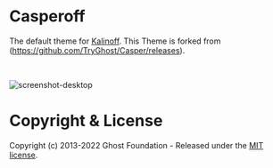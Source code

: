 # Casperoff

The default theme for [Kalinoff](http://github.com/tryghost/ghost/). This Theme is forked from (https://github.com/TryGhost/Casper/releases).

&nbsp;

![screenshot-desktop](https://user-images.githubusercontent.com/353959/66987533-40eae100-f0c1-11e9-822e-cbaf38fb8e3f.png)


# Copyright & License

Copyright (c) 2013-2022 Ghost Foundation - Released under the [MIT license](LICENSE).
